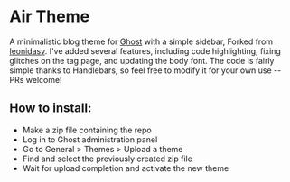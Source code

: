 # Air Theme

A minimalistic blog theme for [Ghost](http://github.com/tryghost/ghost/) with a
simple sidebar, Forked from [leonidasv](https://github.com/leonidasv/air-blog-theme-for-ghost).
I've added several features, including code highlighting, fixing glitches on the
tag page, and updating the body font. The code is fairly simple thanks to
Handlebars, so feel free to modify it for your own use -- PRs welcome!

## How to install:

* Make a zip file containing the repo
* Log in to Ghost administration panel
* Go to General > Themes > Upload a theme
* Find and select the previously created zip file
* Wait for upload completion and activate the new theme
